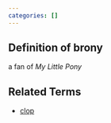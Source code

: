 ```yaml
---
categories: []
---
```

## Definition of brony

a fan of _My Little Pony_

## Related Terms

- [clop](./clop)
